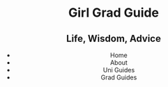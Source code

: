 <!DOCTYPE html>

<HTML LANG "en">

<head>
    <title> Girl Grad Guide - Life, Wisdom and Advice</title>
    <meta charset="UTF-8">
    <meta name="viewport" content="width=device-width, initial-scale=1.0">
</head>

<body>
    <header>
        <h1>Girl Grad Guide</h1>
        <h2> Life, Wisdom, Advice </h2>
      <nav>
        <ul>
            <li>Home</li>
            <li>About</li>
            <li>Uni Guides</li>
            <li>Grad Guides</li>
        </ul>
    </nav>
    </header>
    
  <section id="page"> 
    
  </section>
    
    
</body>

</HTML>


